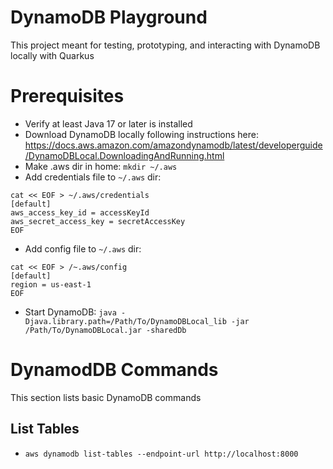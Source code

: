 # DynamoDB Playground
This project meant for testing, prototyping, and interacting with DynamoDB locally with Quarkus

# Prerequisites
- Verify at least Java 17 or later is installed
- Download DynamoDB locally following instructions here: https://docs.aws.amazon.com/amazondynamodb/latest/developerguide/DynamoDBLocal.DownloadingAndRunning.html
- Make .aws dir in home: `mkdir ~/.aws`
- Add credentials file to `~/.aws` dir:
```
cat << EOF > ~/.aws/credentials
[default]
aws_access_key_id = accessKeyId
aws_secret_access_key = secretAccessKey
EOF
```
- Add config file to `~/.aws` dir:
```
cat << EOF > /~.aws/config
[default]
region = us-east-1
EOF
```
- Start DynamoDB: `java -Djava.library.path=/Path/To/DynamoDBLocal_lib -jar /Path/To/DynamoDBLocal.jar -sharedDb
`

# DynamodDB Commands
This section lists basic DynamoDB commands

## List Tables
- `aws dynamodb list-tables --endpoint-url http://localhost:8000`
